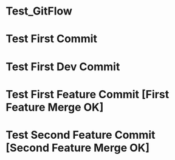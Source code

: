 # Test_GitFlow
# Test First Commit
# Test First Dev Commit
# Test First Feature Commit [First Feature Merge OK]
# Test Second Feature Commit [Second Feature Merge OK]
